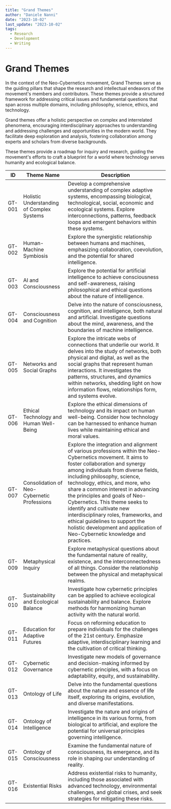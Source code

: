 ```yaml
---
title: "Grand Themes"
author: "Daniele Nanni"
date: "2023-10-02"
last_update: "2023-10-02"
tags:
  - Research
  - Development
  - Writing
---
```

# Grand Themes

In the context of the Neo-Cybernetics movement, Grand Themes serve as the guiding pillars that shape the research and intellectual endeavors of the movement's members and contributors. These themes provide a structured framework for addressing critical issues and fundamental questions that span across multiple domains, including philosophy, science, ethics, and technology.

Grand themes offer a holistic perspective on complex and interrelated phenomena, encouraging interdisciplinary approaches to understanding and addressing challenges and opportunities in the modern world. They facilitate deep exploration and analysis, fostering collaboration among experts and scholars from diverse backgrounds.

These themes provide a roadmap for inquiry and research, guiding the movement's efforts to craft a blueprint for a world where technology serves humanity and ecological balance.

| ID     | Theme Name                                     | Description                                                                                                                                                                                                                                           |
|--------|------------------------------------------------|-------------------------------------------------------------------------------------------------------------------------------------------------------------------------------------------------------------------------------------------------------|
| GT-001 | Holistic Understanding of Complex Systems      | Develop a comprehensive understanding of complex adaptive systems, encompassing biological, technological, social, economic and ecological systems. Explore interconnections, patterns, feedback loops and emergent behaviors within these systems.   |
| GT-002 | Human-Machine Symbiosis                        | Explore the synergistic relationship between humans and machines, emphasizing collaboration, coevolution, and the potential for shared intelligence.                                                                                                     |
| GT-003 | AI and Consciousness                           | Explore the potential for artificial intelligence to achieve consciousness and self-awareness, raising philosophical and ethical questions about the nature of intelligence.                                                                             |
| GT-004 | Consciousness and Cognition                    | Delve into the nature of consciousness, cognition, and intelligence, both natural and artificial. Investigate questions about the mind, awareness, and the boundaries of machine intelligence.                                                             |
| GT-005 | Networks and Social Graphs                     | Explore the intricate webs of connections that underlie our world. It delves into the study of networks, both physical and digital, as well as the social graphs that represent human interactions. It investigates the patterns, structures, and dynamics within networks, shedding light on how information flows, relationships form, and systems evolve. |
| GT-006 | Ethical Technology and Human Well-Being        | Explore the ethical dimensions of technology and its impact on human well-being. Consider how technology can be harnessed to enhance human lives while maintaining ethical and moral values.                                                              |
| GT-007 | Consolidation of Neo-Cybernetic Professions     | Explore the integration and alignment of various professions within the Neo-Cybernetics movement. It aims to foster collaboration and synergy among individuals from diverse fields, including philosophy, science, technology, ethics, and more, who share a common interest in advancing the principles and goals of Neo-Cybernetics. This theme seeks to identify and cultivate new interdisciplinary roles, frameworks, and ethical guidelines to support the holistic development and application of Neo-Cybernetic knowledge and practices. | GT-008 | Epistemological Frontiers                       | Delve into the limits of human knowledge, the nature of truth, and the methodologies for acquiring knowledge. This theme addresses questions about what we can know and how we know it.                                                           |
| GT-009 | Metaphysical Inquiry                            | Explore metaphysical questions about the fundamental nature of reality, existence, and the interconnectedness of all things. Consider the relationship between the physical and metaphysical realms.                                                        |
| GT-010 | Sustainability and Ecological Balance          | Investigate how cybernetic principles can be applied to achieve ecological sustainability and balance. Explore methods for harmonizing human activity with the natural world.                                                                          |
| GT-011 | Education for Adaptive Futures                  | Focus on reforming education to prepare individuals for the challenges of the 21st century. Emphasize adaptive, interdisciplinary learning and the cultivation of critical thinking.                                                                 |
| GT-012 | Cybernetic Governance                          | Investigate new models of governance and decision-making informed by cybernetic principles, with a focus on adaptability, equity, and sustainability.                                                                                                     |
| GT-013 | Ontology of Life                               | Delve into the fundamental questions about the nature and essence of life itself, exploring its origins, evolution, and diverse manifestations.                                                                                                           |
| GT-014 | Ontology of Intelligence                        | Investigate the nature and origins of intelligence in its various forms, from biological to artificial, and explore the potential for universal principles governing intelligence.                                                                    |
| GT-015 | Ontology of Consciousness                       | Examine the fundamental nature of consciousness, its emergence, and its role in shaping our understanding of reality.                                                                                                                                 |
| GT-016 | Existential Risks                               | Address existential risks to humanity, including those associated with advanced technology, environmental challenges, and global crises, and seek strategies for mitigating these risks.                                                              |
